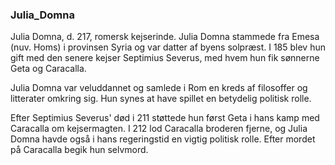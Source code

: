 ### Julia_Domna


Julia Domna, d. 217, romersk kejserinde. Julia Domna stammede fra Emesa (nuv. Homs) i provinsen Syria og var datter af byens solpræst. I 185 blev hun gift med den senere kejser Septimius Severus, med hvem hun fik sønnerne Geta og Caracalla.

Julia Domna var veluddannet og samlede i Rom en kreds af filosoffer og litterater omkring sig. Hun synes at have spillet en betydelig politisk rolle.

Efter Septimius Severus' død i 211 støttede hun først Geta i hans kamp med Caracalla om kejsermagten. I 212 lod Caracalla broderen fjerne, og Julia Domna havde også i hans regeringstid en vigtig politisk rolle. Efter mordet på Caracalla begik hun selvmord.